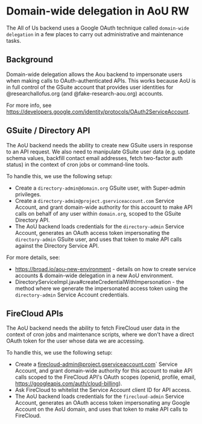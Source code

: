 # Domain-wide delegation in AoU RW

The All of Us backend uses a Google OAuth technique called `domain-wide delegation` in a few places to 
carry out administrative and maintenance tasks.

## Background

Domain-wide delegation allows the Aou backend to impersonate users when making calls to
OAuth-authenticated APIs. This works because AoU is in full control of the GSuite account that provides
user identities for @researchallofus.org (and @fake-research-aou.org) accounts.

For more info, see https://developers.google.com/identity/protocols/OAuth2ServiceAccount.

## GSuite / Directory API

The AoU backend needs the ability to create new GSuite users in response to an API request. We also need
to manipulate GSuite user data (e.g. update schema values, backfill contact email addresses, fetch
two-factor auth status) in the context of cron jobs or command-line tools. 

To handle this, we use the following setup:

- Create a `directory-admin@domain.org` GSuite user, with Super-admin privileges.
- Create a `directory-admin@project.gserviceaccount.com` Service Account, and grant domain-wide
  authority for this account to make API calls on behalf of any user within `domain.org`, scoped
  to the GSuite Directory API.
- The AoU backend loads credentials for the `directory-admin` Service Account, generates an
  OAuth access token impersonating the `directory-admin` GSuite user, and uses that token to
  make API calls against the Directory Service API.
  
For more details, see:
- https://broad.io/aou-new-environment - details on how to create service accounts & domain-wide
  delegation in a new AoU environment.
- DirectoryServiceImpl.java#createCredentialWithImpersonation - the method where we generate the impersonated
  access token using the `directory-admin` Service Account credentials.

## FireCloud APIs

The AoU backend needs the ability to fetch FireCloud user data in the context of cron jobs and maintenance
scripts, where we don't have a direct OAuth token for the user whose data we are accessing.

To handle this, we use the following setup:

- Create a firecloud-admin@project.gserviceaccount.com` Service Account, and grant domain-wide
  authority for this account to make API calls scoped to the FireCloud API's OAuth scopes (openid, profile, email, 
  https://googleapis.com/auth/cloud-billing).
- Ask FireCloud to whitelist the Service Account client ID for API access.
- The AoU backend loads credentials for the `firecloud-admin` Service Account, generates an OAuth access token
  impersonating any Google Account on the AoU domain, and uses that token to make API calls to FireCloud.
